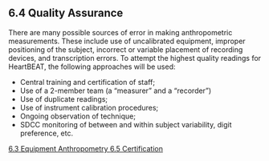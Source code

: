 ## 6.4 Quality Assurance

There are many possible sources of error in making anthropometric measurements. These include use of uncalibrated equipment, improper positioning of the subject, incorrect or variable placement of recording devices, and transcription errors. To attempt the highest quality readings for HeartBEAT, the following approaches will be used:

* Central training and certification of staff;
* Use of a 2-member team (a “measurer” and a “recorder”)
* Use of duplicate readings;
* Use of  instrument calibration procedures;
* Ongoing observation of technique;
* SDCC monitoring of between and within subject variability, digit preference, etc.


<div class="center">
<div class="btn-group">
  <a href=":pages_path:/manuals/anthropometry/6-03-equipment.md" class="btn btn-default">
    <span class="glyphicon glyphicon-chevron-left"></span>
    6.3 Equipment
  </a>

  <a href=":pages_path:/manuals/anthropometry" class="btn btn-default">
    <span class="glyphicon glyphicon-chevron-up"></span>
    Anthropometry
  </a>

  <a href=":pages_path:/manuals/anthropometry/6-05-certification.md" class="btn btn-success">
    6.5 Certification
    <span class="glyphicon glyphicon-chevron-right"></span>
  </a>
</div>
</div>
